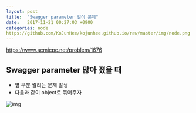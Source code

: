 ```yaml
---
layout: post
title:  "Swagger parameter 길이 문제"
date:   2017-11-21 00:27:03 +0900
categories: node
https://github.com/KoJunHee/kojunhee.github.io/raw/master/img/node.png
---
```


<https://www.acmicpc.net/problem/1676>

## Swagger parameter 많아 졌을 때

* 옆 부분 짤리는 문제 발생
* 다음과 같이 object로 묶어주자

![img](https://github.com/KoJunHee/kojunhee.github.io/raw/master/img/39.png)





	